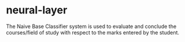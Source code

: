 # neural-layer
The Naive Base Classifier system is used to evaluate and conclude the courses/field of study with respect to the marks entered by the student.

